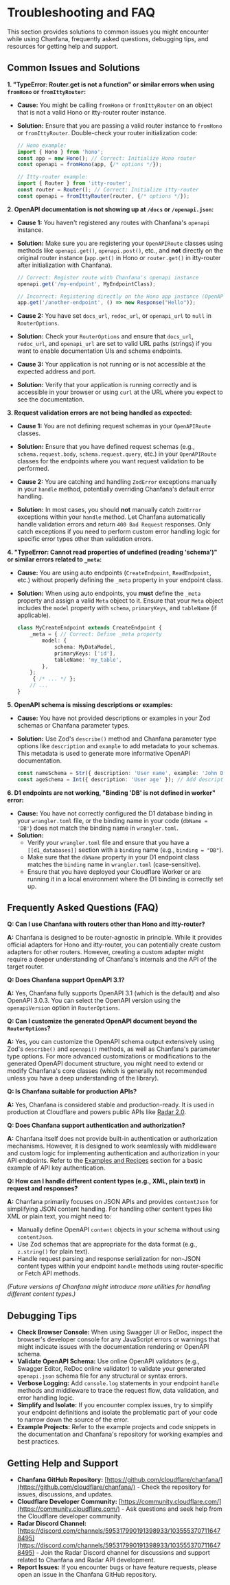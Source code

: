 # Troubleshooting and FAQ

This section provides solutions to common issues you might encounter while using Chanfana, frequently asked questions, debugging tips, and resources for getting help and support.

## Common Issues and Solutions

**1. "TypeError: Router.get is not a function" or similar errors when using `fromHono` or `fromIttyRouter`:**

*   **Cause:** You might be calling `fromHono` or `fromIttyRouter` on an object that is not a valid Hono or itty-router router instance.
*   **Solution:** Ensure that you are passing a valid router instance to `fromHono` or `fromIttyRouter`. Double-check your router initialization code:

    ```typescript
    // Hono example:
    import { Hono } from 'hono';
    const app = new Hono(); // Correct: Initialize Hono router
    const openapi = fromHono(app, {/* options */});

    // Itty-router example:
    import { Router } from 'itty-router';
    const router = Router(); // Correct: Initialize itty-router
    const openapi = fromIttyRouter(router, {/* options */});
    ```

**2. OpenAPI documentation is not showing up at `/docs` or `/openapi.json`:**

*   **Cause 1:** You haven't registered any routes with Chanfana's `openapi` instance.
*   **Solution:** Make sure you are registering your `OpenAPIRoute` classes using methods like `openapi.get()`, `openapi.post()`, etc., and **not** directly on the original router instance (`app.get()` in Hono or `router.get()` in itty-router after initialization with Chanfana).

    ```typescript
    // Correct: Register route with Chanfana's openapi instance
    openapi.get('/my-endpoint', MyEndpointClass);

    // Incorrect: Registering directly on the Hono app instance (OpenAPI not enabled for this route)
    app.get('/another-endpoint', () => new Response("Hello"));
    ```

*   **Cause 2:** You have set `docs_url`, `redoc_url`, or `openapi_url` to `null` in `RouterOptions`.
*   **Solution:** Check your `RouterOptions` and ensure that `docs_url`, `redoc_url`, and `openapi_url` are set to valid URL paths (strings) if you want to enable documentation UIs and schema endpoints.

*   **Cause 3:** Your application is not running or is not accessible at the expected address and port.
*   **Solution:** Verify that your application is running correctly and is accessible in your browser or using `curl` at the URL where you expect to see the documentation.

**3. Request validation errors are not being handled as expected:**

*   **Cause 1:** You are not defining request schemas in your `OpenAPIRoute` classes.
*   **Solution:** Ensure that you have defined request schemas (e.g., `schema.request.body`, `schema.request.query`, etc.) in your `OpenAPIRoute` classes for the endpoints where you want request validation to be performed.

*   **Cause 2:** You are catching and handling `ZodError` exceptions manually in your `handle` method, potentially overriding Chanfana's default error handling.
*   **Solution:** In most cases, you should **not** manually catch `ZodError` exceptions within your `handle` method. Let Chanfana automatically handle validation errors and return `400 Bad Request` responses. Only catch exceptions if you need to perform custom error handling logic for specific error types other than validation errors.

**4. "TypeError: Cannot read properties of undefined (reading 'schema')" or similar errors related to `_meta`:**

*   **Cause:** You are using auto endpoints (`CreateEndpoint`, `ReadEndpoint`, etc.) without properly defining the `_meta` property in your endpoint class.
*   **Solution:** When using auto endpoints, you **must** define the `_meta` property and assign a valid `Meta` object to it. Ensure that your `Meta` object includes the `model` property with `schema`, `primaryKeys`, and `tableName` (if applicable).

    ```typescript
    class MyCreateEndpoint extends CreateEndpoint {
        _meta = { // Correct: Define _meta property
            model: {
                schema: MyDataModel,
                primaryKeys: ['id'],
                tableName: 'my_table',
            },
        };
         { /* ... */ };
        // ...
    }
    ```

**5. OpenAPI schema is missing descriptions or examples:**

*   **Cause:** You have not provided descriptions or examples in your Zod schemas or Chanfana parameter types.
*   **Solution:** Use Zod's `describe()` method and Chanfana parameter type options like `description` and `example` to add metadata to your schemas. This metadata is used to generate more informative OpenAPI documentation.

    ```typescript
    const nameSchema = Str({ description: 'User name', example: 'John Doe' }); // Add description and example
    const ageSchema = Int({ description: 'User age' }); // Add description
    ```

**6. D1 endpoints are not working, "Binding 'DB' is not defined in worker" error:**

*   **Cause:** You have not correctly configured the D1 database binding in your `wrangler.toml` file, or the binding name in your code (`dbName = 'DB'`) does not match the binding name in `wrangler.toml`.
*   **Solution:**
    *   Verify your `wrangler.toml` file and ensure that you have a `[[d1_databases]]` section with a `binding` name (e.g., `binding = "DB"`).
    *   Make sure that the `dbName` property in your D1 endpoint class matches the `binding` name in `wrangler.toml` (case-sensitive).
    *   Ensure that you have deployed your Cloudflare Worker or are running it in a local environment where the D1 binding is correctly set up.

## Frequently Asked Questions (FAQ)

**Q: Can I use Chanfana with routers other than Hono and itty-router?**

**A:** Chanfana is designed to be router-agnostic in principle. While it provides official adapters for Hono and itty-router, you can potentially create custom adapters for other routers. However, creating a custom adapter might require a deeper understanding of Chanfana's internals and the API of the target router.

**Q: Does Chanfana support OpenAPI 3.1?**

**A:** Yes, Chanfana fully supports OpenAPI 3.1 (which is the default) and also OpenAPI 3.0.3. You can select the OpenAPI version using the `openapiVersion` option in `RouterOptions`.

**Q: Can I customize the generated OpenAPI document beyond the `RouterOptions`?**

**A:** Yes, you can customize the OpenAPI schema output extensively using Zod's `describe()` and `openapi()` methods, as well as Chanfana's parameter type options. For more advanced customizations or modifications to the generated OpenAPI document structure, you might need to extend or modify Chanfana's core classes (which is generally not recommended unless you have a deep understanding of the library).

**Q: Is Chanfana suitable for production APIs?**

**A:** Yes, Chanfana is considered stable and production-ready. It is used in production at Cloudflare and powers public APIs like [Radar 2.0](https://developers.cloudflare.com/radar/).

**Q: Does Chanfana support authentication and authorization?**

**A:** Chanfana itself does not provide built-in authentication or authorization mechanisms. However, it is designed to work seamlessly with middleware and custom logic for implementing authentication and authorization in your API endpoints. Refer to the [Examples and Recipes](./examples-recipes.md) section for a basic example of API key authentication.

**Q: How can I handle different content types (e.g., XML, plain text) in request and responses?**

**A:** Chanfana primarily focuses on JSON APIs and provides `contentJson` for simplifying JSON content handling. For handling other content types like XML or plain text, you might need to:

*   Manually define OpenAPI `content` objects in your schema without using `contentJson`.
*   Use Zod schemas that are appropriate for the data format (e.g., `z.string()` for plain text).
*   Handle request parsing and response serialization for non-JSON content types within your endpoint `handle` methods using router-specific or Fetch API methods.

*(Future versions of Chanfana might introduce more utilities for handling different content types.)*

## Debugging Tips

*   **Check Browser Console:** When using Swagger UI or ReDoc, inspect the browser's developer console for any JavaScript errors or warnings that might indicate issues with the documentation rendering or OpenAPI schema.
*   **Validate OpenAPI Schema:** Use online OpenAPI validators (e.g., Swagger Editor, ReDoc online validator) to validate your generated `openapi.json` schema file for any structural or syntax errors.
*   **Verbose Logging:** Add `console.log` statements in your endpoint `handle` methods and middleware to trace the request flow, data validation, and error handling logic.
*   **Simplify and Isolate:** If you encounter complex issues, try to simplify your endpoint definitions and isolate the problematic part of your code to narrow down the source of the error.
*   **Example Projects:** Refer to the example projects and code snippets in the documentation and Chanfana's repository for working examples and best practices.

## Getting Help and Support

*   **Chanfana GitHub Repository:** [https://github.com/cloudflare/chanfana/](https://github.com/cloudflare/chanfana/) - Check the repository for issues, discussions, and updates.
*   **Cloudflare Developer Community:** [https://community.cloudflare.com/](https://community.cloudflare.com/) - Ask questions and seek help from the Cloudflare developer community.
*   **Radar Discord Channel:** [https://discord.com/channels/595317990191398933/1035553707116478495](https://discord.com/channels/595317990191398933/1035553707116478495) - Join the Radar Discord channel for discussions and support related to Chanfana and Radar API development.
*   **Report Issues:** If you encounter bugs or have feature requests, please open an issue in the Chanfana GitHub repository.
